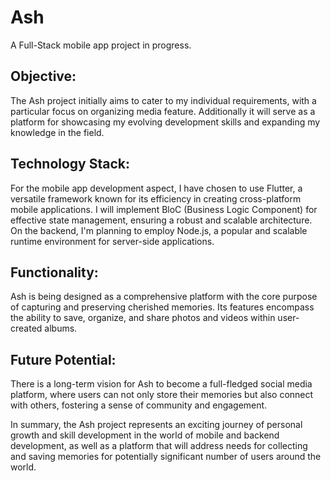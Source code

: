 # Ash
 
A Full-Stack mobile app project in progress.

## Objective:

The Ash project initially aims to cater to my individual requirements, with a particular focus on organizing media feature.
Additionally it will serve as a platform for showcasing my evolving development skills and expanding my knowledge in the field.

## Technology Stack:

For the mobile app development aspect, I have chosen to use Flutter, a versatile framework known for its efficiency in creating cross-platform mobile applications. I will implement BloC (Business Logic Component) for effective state management, ensuring a robust and scalable architecture.
On the backend, I'm planning to employ Node.js, a popular and scalable runtime environment for server-side applications.

## Functionality:

Ash is being designed as a comprehensive platform with the core purpose of capturing and preserving cherished memories.
Its features encompass the ability to save, organize, and share photos and videos within user-created albums.

## Future Potential:

There is a long-term vision for Ash to become a full-fledged social media platform, where users can not only store their memories but also connect with others, fostering a sense of community and engagement.

In summary, the Ash project represents an exciting journey of personal growth and skill development in the world of mobile and backend development, as well as a platform that will address needs for collecting and saving memories for potentially significant number of users around the world.

